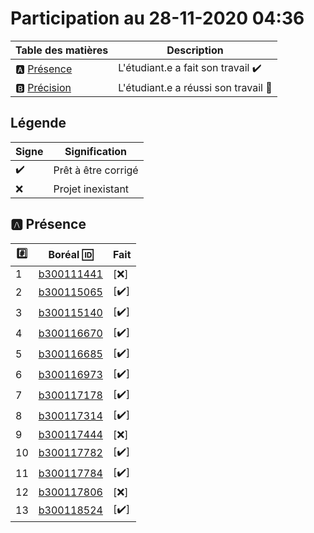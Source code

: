 # Participation au 28-11-2020 04:36

| Table des matières            | Description                                             |
|-------------------------------|---------------------------------------------------------|
| :a: [Présence](#a-présence)   | L'étudiant.e a fait son travail    :heavy_check_mark:   |
| :b: [Précision](#b-précision) | L'étudiant.e a réussi son travail  :tada:               |

## Légende

| Signe              | Signification                 |
|--------------------|-------------------------------|
| :heavy_check_mark: | Prêt à être corrigé           |
| :x:                | Projet inexistant             |

## :a: Présence

|:hash:| Boréal :id:                | Fait               |
|------|----------------------------|--------------------|
| 1 | [b300111441](../b300111441) | [:x:] |
| 2 | [b300115065](../b300115065) | [:heavy_check_mark:] |
| 3 | [b300115140](../b300115140) | [:heavy_check_mark:] |
| 4 | [b300116670](../b300116670) | [:heavy_check_mark:] |
| 5 | [b300116685](../b300116685) | [:heavy_check_mark:] |
| 6 | [b300116973](../b300116973) | [:heavy_check_mark:] |
| 7 | [b300117178](../b300117178) | [:heavy_check_mark:] |
| 8 | [b300117314](../b300117314) | [:heavy_check_mark:] |
| 9 | [b300117444](../b300117444) | [:x:] |
| 10 | [b300117782](../b300117782) | [:heavy_check_mark:] |
| 11 | [b300117784](../b300117784) | [:heavy_check_mark:] |
| 12 | [b300117806](../b300117806) | [:x:] |
| 13 | [b300118524](../b300118524) | [:heavy_check_mark:] |
